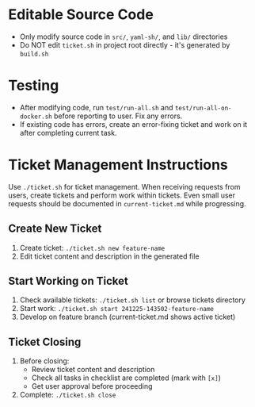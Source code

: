 # Editable Source Code
- Only modify source code in `src/`, `yaml-sh/`, and `lib/` directories
- Do NOT edit `ticket.sh` in project root directly - it's generated by `build.sh`

# Testing
- After modifying code, run `test/run-all.sh` and `test/run-all-on-docker.sh` before reporting to user. Fix any errors.
- If existing code has errors, create an error-fixing ticket and work on it after completing current task.

# Ticket Management Instructions

Use `./ticket.sh` for ticket management. When receiving requests from users, create tickets and perform work within tickets. Even small user requests should be documented in `current-ticket.md` while progressing.

## Create New Ticket

1. Create ticket: `./ticket.sh new feature-name`
2. Edit ticket content and description in the generated file

## Start Working on Ticket

1. Check available tickets: `./ticket.sh list` or browse tickets directory
2. Start work: `./ticket.sh start 241225-143502-feature-name`
3. Develop on feature branch (current-ticket.md shows active ticket)

## Ticket Closing

1. Before closing:
   - Review ticket content and description
   - Check all tasks in checklist are completed (mark with `[x]`)
   - Get user approval before proceeding
2. Complete: `./ticket.sh close`
